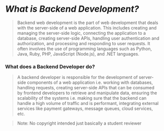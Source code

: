 # ***What is Backend Development?***

> Backend web development is the part of web development that deals with the server-side of a web application. This includes creating and managing the server-side logic, connecting the application to a database, creating server-side APIs, handling user authentication and authorization, and processing and responding to user requests. It often involves the use of programming languages such as Python, Java, Ruby, PHP, JavaScript (Node.js), and .NET languages.

### What does a Backend Developer do?

> A backend developer is responsible for the development of server-side components of a web application i.e. working with databases, handling requests, creating server-side APIs that can be consumed by frontend developers to retrieve and manipulate data, ensuring the scalability of the systems i.e. making sure that the backend can handle a high volume of traffic and is performant, integrating external services like payment gateways, message queues, cloud services, etc.

> Note: No copyright intended just basically a student reviewer